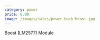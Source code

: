 ```yaml
---
category: power
price: 8.00
image: /images/sales/power_buck_boost.jpg
---
```

Boost (LM2577) Module
